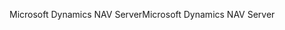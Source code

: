<span data-ttu-id="e263e-101">Microsoft Dynamics NAV Server</span><span class="sxs-lookup"><span data-stu-id="e263e-101">Microsoft Dynamics NAV Server</span></span>
